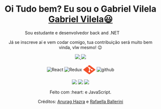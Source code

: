 
<div>
  
  <h1 align="center">
    Oi Tudo bem? Eu sou o Gabriel Vilela 
    <a href="https://www.linkedin.com/in/gabriel-vilela-76ba79212/">Gabriel Vilela😃️</a>
  </h1>
  
  <p align="center">
    Sou estudante e desenvolvedor back and .NET
      <img
           width="10%" 
           align="center" 
           valign="middle"
      />
    </a>  
  </p>
  
  <p align="center">
    Já se inscreve aí e vem codar comigo, tua contribuição será muito bem vinda, vlw mesmo! 😉️
  </p>
  
</div>

<div align="center">
  <a href="https://github.com/duribeiro">
    <img height="150em" src="https://github-readme-stats.vercel.app/api?username=GabrielVilelaa&count_private=true&include_all_commits=true&show_icons=true&theme=dracula&hide_border=false&show_owner=true"/>
    <img height="150em" src="https://github-readme-stats.vercel.app/api/top-langs/?username=GabrielVilelaa&theme=dracula&hide_border=false&&layout=compact"/>
  </a>
</div>

<div align="center" valign="top"><br>
   <img align="center" alt="React" height="30" width="40" src="https://icongr.am/devicon/c-original.svg?size=128&color=currentColor">
  <img align="center" alt="Redux" height="30" width="40" src="https://icongr.am/devicon/csharp-original.svg?size=128&color=currentColor">
  <img align="center" alt="git" height="30" width="40" src="https://raw.githubusercontent.com/devicons/devicon/master/icons/git/git-original.svg">
  <img align="center" alt="github" height="35" width="35" src="/assets/GitHub.png">
</div><br>

<div align="center">
  <a href="https://www.instagram.com/gabvilelaa/" target="_blank"><img src="https://img.shields.io/badge/-Instagram-%23E4405F?style=for-the-badge&logo=instagram&logoColor=white" target="_blank"></a>
  <a href="https://www.linkedin.com/in/gabriel-vilela/" target="_blank"><img src="https://img.shields.io/badge/-LinkedIn-%230077B5?style=for-the-badge&logo=linkedin&logoColor=white" target="_blank"></a> 
  <a href="gabrielvilela.acer@gmail.com"><img src="https://img.shields.io/badge/-Gmail-%23333?style=for-the-badge&logo=gmail&logoColor=white" target="_blank"></a>
</div>

<div align="center">
  <p>Feito com :heart: e JavaScript.</p>
  <p>Créditos: <a href="https://github.com/anuraghazra/github-readme-stats">Anurag Hazra</a> e <a href="https://github.com/rafaballerini">Rafaella Ballerini</a></p>
</div>

